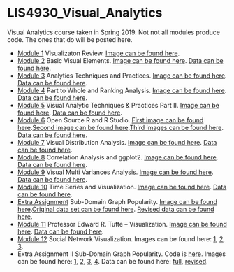 # LIS4930_Visual_Analytics
Visual Analytics course taken in Spring 2019.
Not not all modules produce code. The ones that do will be posted here. 

* [Module 1](https://advancedstats1337.wordpress.com/2019/01/07/visualization-review/) Visualizaton Review. [Image can be found here](/images/Purchases_by_month_1.png).
* [Module 2](https://advancedstats1337.wordpress.com/2019/01/17/basic-visual-elements/) Basic Visual Elements. [Image can be found here](/images/Florida_Public_Libraries_Heatmap.png). [Data can be found here](/data/Florida_Public_Libraries-Florida_Public_Libraries.csv).
* [Module 3](https://advancedstats1337.wordpress.com/2019/01/25/analytics-techniques-and-practices/) Analytics Techniques and Practices. [Image can be found here](/images/florida_public_libraries_heatmap_population_web.jpg). [Data can be found here](/data/Florida_Public_Libraries-Florida_Public_Libraries.csv). 
* [Module 4](https://advancedstats1337.wordpress.com/2019/02/01/part-to-whole-and-ranking-analysis/) Part to Whole and Ranking Analysis. [Image can be found here](/images/basic-line.jpeg.png). [Data can be found here](/data/data.csv).
* [Module 5](https://advancedstats1337.wordpress.com/2019/02/04/visual-analytics-techniques-practices-part-ii/) Visual Analytic Techniques & Practices Part II. [Image can be found here](/images/Dashboard_1.png). [Data can be found here](/data/data.csv).
* [Module 6](https://advancedstats1337.wordpress.com/2019/02/13/open-source-r-and-r-studio/) Open Source R and R Studio. [First image can be found here](/images/Iris_bar_chart.jpeg).[Second image can be found here](/images/Iris_bar_chart_2.jpeg).[Third images can be found here](/images/Iris_bar_chart_3.jpeg). [Data can be found here](https://archive.ics.uci.edu/ml/machine-learning-databases/iris/). 
* [Module 7](https://advancedstats1337.wordpress.com/2019/02/17/visual-distribution-analysis/) Visual Distribution Analysis. [Image can be found here](/images/week7.jpeg). [Data can be found here](https://www.kaggle.com/ruiromanini/mtcars).
* [Module 8](https://advancedstats1337.wordpress.com/2019/02/22/correlation-analysis-and-ggplot2/) Correlation Analysis and ggplot2. [Image can be found here](/images/week8.jpeg). [Data can be found here](https://www.kaggle.com/ruiromanini/mtcars). 
* [Module 9](https://advancedstats1337.wordpress.com/2019/03/11/visual-multi-variances-analysis/) Visual Multi Variances Analysis. [Image can be found here](/images/week9.jpeg). [Data can be found here](https://stat.ethz.ch/R-manual/R-devel/library/datasets/html/esoph.html). 
* [Module 10](https://advancedstats1337.wordpress.com/2019/03/12/time-series-and-visualization/) Time Series and Visualization. [Image can be found here](/images/week10.jpeg). [Data can be found here](https://stat.ethz.ch/R-manual/R-devel/library/datasets/html/nhtemp.html).
* [Extra Assignment](https://advancedstats1337.wordpress.com/2019/03/18/sub-domain-graph-popularity/) Sub-Domain Graph Popularity. [Image can be found here](/images/subDomainPlot.jpeg).[Original data set can be found here](/data/Extra_Assignment.xlsx). [Revised data can be found here](extraCredit.csv).
* [Module 11](https://advancedstats1337.wordpress.com/2019/03/18/professor-edward-r-tufte-visualization/) Professor Edward R. Tufte – Visualization. [Image can be found here](/images/week11.jpeg). [Data can be found here](https://stat.ethz.ch/R-manual/R-devel/library/datasets/html/faithful.html).
* [Module 12](https://advancedstats1337.wordpress.com/2019/03/28/social-network-visualization/) Social Network Visualization. Images can be found here: [1](/images/week12_p1.png), [2](/images/week12_p2.png), [3](/images/week12_p3.png). 
* Extra Assignment II Sub-Domain Graph Popularity. Code is [here](/extraAssignment_2.R). Images can be found here: [1](/images/p1_totalNumGraph.jpeg), [2](/images/p2_totalNumGraph.jpeg), [3](/images/p3_distGraph.jpeg), [4](/images/p4_compGraph.jpeg). Data can be found here: [full](/data/Extra_Assignment_full.xlsx), [revised](/data/Extra_Assignment_select.csv).
